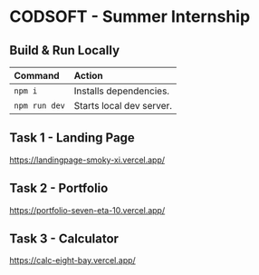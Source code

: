 # CODSOFT - Summer Internship

## Build & Run Locally
| Command          | Action                                                         |
| :--------------- | :------------------------------------------------------------- |
| `npm i`          | Installs dependencies.                                          |
| `npm run dev`    | Starts local dev server.                                       |

## Task 1 - Landing Page
https://landingpage-smoky-xi.vercel.app/

## Task 2 - Portfolio
https://portfolio-seven-eta-10.vercel.app/

## Task 3 - Calculator
https://calc-eight-bay.vercel.app/
